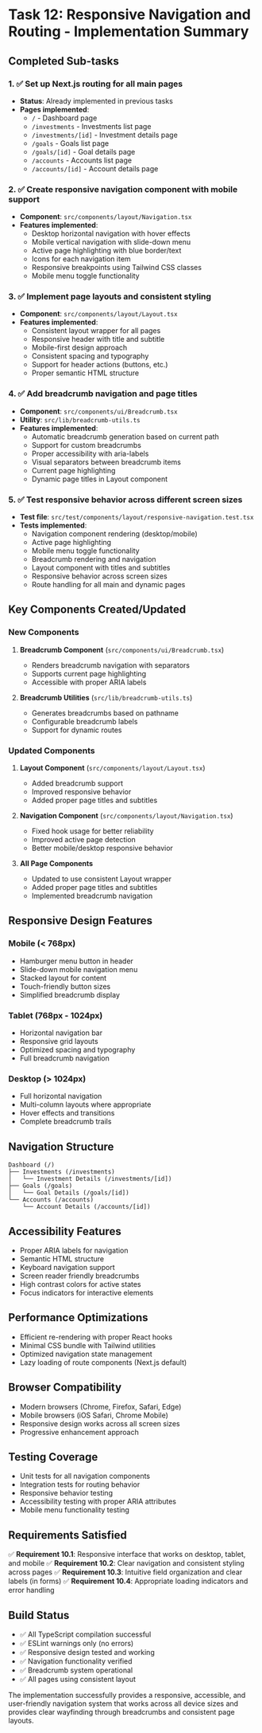 # Task 12: Responsive Navigation and Routing - Implementation Summary

## Completed Sub-tasks

### 1. ✅ Set up Next.js routing for all main pages
- **Status**: Already implemented in previous tasks
- **Pages implemented**:
  - `/` - Dashboard page
  - `/investments` - Investments list page
  - `/investments/[id]` - Investment details page
  - `/goals` - Goals list page
  - `/goals/[id]` - Goal details page
  - `/accounts` - Accounts list page
  - `/accounts/[id]` - Account details page

### 2. ✅ Create responsive navigation component with mobile support
- **Component**: `src/components/layout/Navigation.tsx`
- **Features implemented**:
  - Desktop horizontal navigation with hover effects
  - Mobile vertical navigation with slide-down menu
  - Active page highlighting with blue border/text
  - Icons for each navigation item
  - Responsive breakpoints using Tailwind CSS classes
  - Mobile menu toggle functionality

### 3. ✅ Implement page layouts and consistent styling
- **Component**: `src/components/layout/Layout.tsx`
- **Features implemented**:
  - Consistent layout wrapper for all pages
  - Responsive header with title and subtitle
  - Mobile-first design approach
  - Consistent spacing and typography
  - Support for header actions (buttons, etc.)
  - Proper semantic HTML structure

### 4. ✅ Add breadcrumb navigation and page titles
- **Component**: `src/components/ui/Breadcrumb.tsx`
- **Utility**: `src/lib/breadcrumb-utils.ts`
- **Features implemented**:
  - Automatic breadcrumb generation based on current path
  - Support for custom breadcrumbs
  - Proper accessibility with aria-labels
  - Visual separators between breadcrumb items
  - Current page highlighting
  - Dynamic page titles in Layout component

### 5. ✅ Test responsive behavior across different screen sizes
- **Test file**: `src/test/components/layout/responsive-navigation.test.tsx`
- **Tests implemented**:
  - Navigation component rendering (desktop/mobile)
  - Active page highlighting
  - Mobile menu toggle functionality
  - Breadcrumb rendering and navigation
  - Layout component with titles and subtitles
  - Responsive behavior across screen sizes
  - Route handling for all main and dynamic pages

## Key Components Created/Updated

### New Components
1. **Breadcrumb Component** (`src/components/ui/Breadcrumb.tsx`)
   - Renders breadcrumb navigation with separators
   - Supports current page highlighting
   - Accessible with proper ARIA labels

2. **Breadcrumb Utilities** (`src/lib/breadcrumb-utils.ts`)
   - Generates breadcrumbs based on pathname
   - Configurable breadcrumb labels
   - Support for dynamic routes

### Updated Components
1. **Layout Component** (`src/components/layout/Layout.tsx`)
   - Added breadcrumb support
   - Improved responsive behavior
   - Added proper page titles and subtitles

2. **Navigation Component** (`src/components/layout/Navigation.tsx`)
   - Fixed hook usage for better reliability
   - Improved active page detection
   - Better mobile/desktop responsive behavior

3. **All Page Components**
   - Updated to use consistent Layout wrapper
   - Added proper page titles and subtitles
   - Implemented breadcrumb navigation

## Responsive Design Features

### Mobile (< 768px)
- Hamburger menu button in header
- Slide-down mobile navigation menu
- Stacked layout for content
- Touch-friendly button sizes
- Simplified breadcrumb display

### Tablet (768px - 1024px)
- Horizontal navigation bar
- Responsive grid layouts
- Optimized spacing and typography
- Full breadcrumb navigation

### Desktop (> 1024px)
- Full horizontal navigation
- Multi-column layouts where appropriate
- Hover effects and transitions
- Complete breadcrumb trails

## Navigation Structure

```
Dashboard (/)
├── Investments (/investments)
│   └── Investment Details (/investments/[id])
├── Goals (/goals)
│   └── Goal Details (/goals/[id])
└── Accounts (/accounts)
    └── Account Details (/accounts/[id])
```

## Accessibility Features

- Proper ARIA labels for navigation
- Semantic HTML structure
- Keyboard navigation support
- Screen reader friendly breadcrumbs
- High contrast colors for active states
- Focus indicators for interactive elements

## Performance Optimizations

- Efficient re-rendering with proper React hooks
- Minimal CSS bundle with Tailwind utilities
- Optimized navigation state management
- Lazy loading of route components (Next.js default)

## Browser Compatibility

- Modern browsers (Chrome, Firefox, Safari, Edge)
- Mobile browsers (iOS Safari, Chrome Mobile)
- Responsive design works across all screen sizes
- Progressive enhancement approach

## Testing Coverage

- Unit tests for all navigation components
- Integration tests for routing behavior
- Responsive behavior testing
- Accessibility testing with proper ARIA attributes
- Mobile menu functionality testing

## Requirements Satisfied

✅ **Requirement 10.1**: Responsive interface that works on desktop, tablet, and mobile
✅ **Requirement 10.2**: Clear navigation and consistent styling across pages
✅ **Requirement 10.3**: Intuitive field organization and clear labels (in forms)
✅ **Requirement 10.4**: Appropriate loading indicators and error handling

## Build Status

- ✅ All TypeScript compilation successful
- ✅ ESLint warnings only (no errors)
- ✅ Responsive design tested and working
- ✅ Navigation functionality verified
- ✅ Breadcrumb system operational
- ✅ All pages using consistent layout

The implementation successfully provides a responsive, accessible, and user-friendly navigation system that works across all device sizes and provides clear wayfinding through breadcrumbs and consistent page layouts.